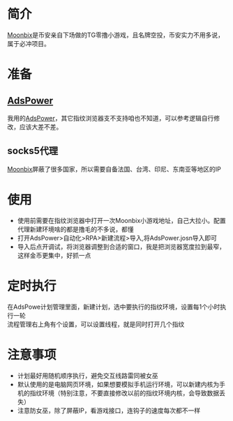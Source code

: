 # 简介
[Moonbix](https://t.me/Binance_Moonbix_bot/start?startapp=ref_6579684395&startApp=ref_6579684395)是币安亲自下场做的TG零撸小游戏，且名牌空投，币安实力不用多说，属于必冲项目。
# 准备
## [AdsPower](https://share.adspower.net/lywjfE)
我用的[AdsPower](https://share.adspower.net/lywjfE)，其它指纹浏览器支不支持咱也不知道，可以参考逻辑自行修改，应该大差不差。</br>
## socks5代理
[Moonbix](https://t.me/Binance_Moonbix_bot/start?startapp=ref_6579684395&startApp=ref_6579684395)屏蔽了很多国家，所以需要自备法国、台湾、印尼、东南亚等地区的IP
# 使用
* 使用前需要在指纹浏览器中打开一次Moonbix小游戏地址，自己大拉小。配置代理新建环境啥的都是撸毛的不多说，都懂</br>
* 打开AdsPower>自动化>RPA>新建流程>导入,将AdsPower.josn导入即可</br>
* 导入后点开调试，将浏览器调整到合适的窗口，我是把浏览器宽度拉到最窄，这样金币更集中，好抓一点</br>
# 定时执行
在AdsPowe计划管理里面，新建计划，选中要执行的指纹环境，设置每1个小时执行一轮</br>
流程管理右上角有个设置，可以设置线程，就是同时打开几个指纹</br>
# 注意事项
* 计划最好用随机顺序执行，避免交互线路雷同被女巫</br>
* 默认使用的是电脑网页环境，如果想要模拟手机运行环境，可以新建内核为手机的指纹环境（特别注意，不要直接修改以前的指纹环境内核，会导致数据丢失）
* 注意防女巫，除了屏蔽IP，看游戏接口，连钩子的速度每次都不一样
